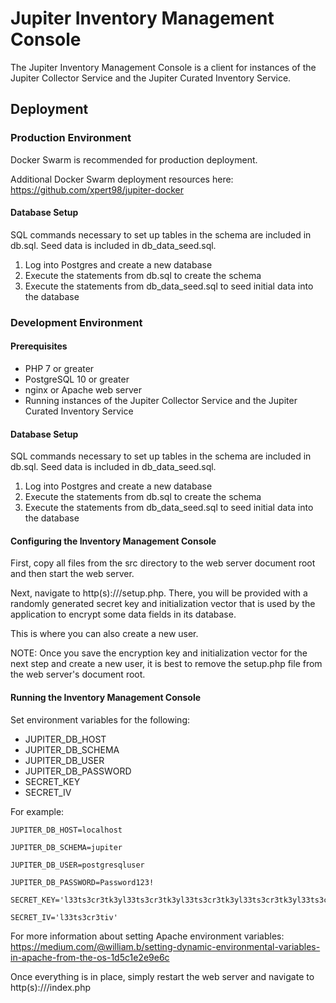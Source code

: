 # Jupiter Inventory Management Console
The Jupiter Inventory Management Console is a client for instances of the Jupiter Collector Service and the Jupiter Curated Inventory Service.


## Deployment

### Production Environment

Docker Swarm is recommended for production deployment.  

Additional Docker Swarm deployment resources here: https://github.com/xpert98/jupiter-docker

#### Database Setup
SQL commands necessary to set up tables in the schema are included in db.sql.
Seed data is included in db_data_seed.sql.
1. Log into Postgres and create a new database
1. Execute the statements from db.sql to create the schema
1. Execute the statements from db_data_seed.sql to seed initial data into the database

### Development Environment
#### Prerequisites
* PHP 7 or greater
* PostgreSQL 10 or greater
* nginx or Apache web server
* Running instances of the Jupiter Collector Service and the Jupiter Curated Inventory Service

#### Database Setup
SQL commands necessary to set up tables in the schema are included in db.sql.
Seed data is included in db_data_seed.sql.
1. Log into Postgres and create a new database
1. Execute the statements from db.sql to create the schema
1. Execute the statements from db_data_seed.sql to seed initial data into the database

#### Configuring the Inventory Management Console
First, copy all files from the src directory to the web server document root and then start the web server.

Next, navigate to http(s)://<host>/setup.php.  There, you will be provided with a randomly generated secret key and initialization vector that is used by the application to encrypt some data fields in its database.  
  
This is where you can also create a new user.
  
NOTE: Once you save the encryption key and initialization vector for the next step and create a new user, it is best to remove the setup.php file from the web server's document root.

#### Running the Inventory Management Console
Set environment variables for the following:

* JUPITER_DB_HOST
* JUPITER_DB_SCHEMA
* JUPITER_DB_USER
* JUPITER_DB_PASSWORD
* SECRET_KEY
* SECRET_IV

For example:

```
JUPITER_DB_HOST=localhost

JUPITER_DB_SCHEMA=jupiter

JUPITER_DB_USER=postgresqluser

JUPITER_DB_PASSWORD=Password123!

SECRET_KEY='l33ts3cr3tk3yl33ts3cr3tk3yl33ts3cr3tk3yl33ts3cr3tk3yl33ts3cr3tk3yl33ts3cr3tk3y'

SECRET_IV='l33ts3cr3tiv'

```

For more information about setting Apache environment variables:
https://medium.com/@william.b/setting-dynamic-environmental-variables-in-apache-from-the-os-1d5c1e2e9e6c

Once everything is in place, simply restart the web server and navigate to http(s)://<host>/index.php
